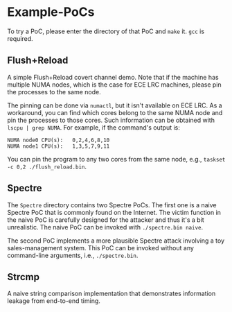 # Example-PoCs
To try a PoC, please enter the directory of that PoC and `make` it.
`gcc` is required.

## Flush+Reload
A simple Flush+Reload covert channel demo.
Note that if the machine has multiple NUMA nodes,
which is the case for ECE LRC machines,
please pin the processes to the same node.

The pinning can be done via `numactl`,
but it isn't available on ECE LRC.
As a workaround, you can find which cores belong to the same NUMA node and
pin the processes to those cores.
Such information can be obtained with `lscpu | grep NUMA`.
For example, if the command's output is:
```
NUMA node0 CPU(s):   0,2,4,6,8,10
NUMA node1 CPU(s):   1,3,5,7,9,11
```
You can pin the program to any two cores from the same node,
e.g., `taskset -c 0,2 ./flush_reload.bin`.

## Spectre
The `Spectre` directory contains two Spectre PoCs.
The first one is a naive Spectre PoC that is commonly found on the Internet.
The victim function in the naive PoC is carefully designed for the attacker
and thus it's a bit unrealistic.
The naive PoC can be invoked with `./spectre.bin naive`.

The second PoC implements a more plausible Spectre attack
involving a toy sales-management system.
This PoC can be invoked without any command-line arguments,
i.e., `./spectre.bin`.

## Strcmp
A naive string comparison implementation that demonstrates information
leakage from end-to-end timing.
